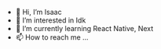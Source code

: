 - 👋 Hi, I’m Isaac
- 👀 I’m interested in Idk
- 🌱 I’m currently learning React Native, Next 
- 📫 How to reach me ...

<!---
I-Zack0508/I-Zack0508 is a ✨ special ✨ repository because its `README.md` (this file) appears on your GitHub profile.
You can click the Preview link to take a look at your changes.
--->
